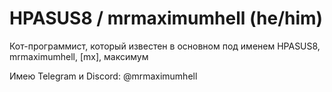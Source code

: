# HPASUS8 / mrmaximumhell (he/him)
Кот-программист, который известен в основном под именем HPASUS8, mrmaximumhell, [mx], максимум

Имею Telegram и Discord: @mrmaximumhell
